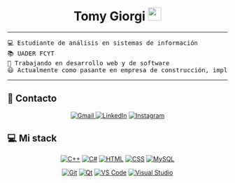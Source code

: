<h1 align="center">
Tomy Giorgi
	<a href="https://github.com/tomygiordev" target="_self">
		<img src="https://media.giphy.com/media/hvRJCLFzcasrR4ia7z/giphy.gif" width="30">
	</a>
</h1>
<hr>
<pre>
💻 Estudiante de análisis en sistemas de información
📚 UADER FCYT
📝 Trabajando en desarrollo web y de software
😃 Actualmente como pasante en empresa de construcción, implementando en la misma una landing page y un gestor de inventario.
</pre>
<hr>

## 🤝 Contacto

<p align="center">
		<a href="https://mail.google.com/mail/?view=cm&fs=1&to=tomasroldangiorgi@gmail.com">
  <img src="https://img.shields.io/badge/Gmail-%23EA4335.svg?style=plastic&logo=gmail&logoColor=white" alt="Gmail"/>
</a>
	<a href="https://ar.linkedin.com/in/tomás-roldán-giorgi-a3969737b/"><img src="https://img.shields.io/badge/linkedin-%230A66C2.svg?style=plastic&logo=linkedin&logoColor=white" alt="LinkedIn"/></a>
    <a href="https://www.instagram.com/tomygiorgi/"><img src="https://img.shields.io/badge/Instagram-%23E4405F.svg?style=plastic&logo=instagram&logoColor=white" alt="Instagram"/></a>
</p>

## 💻 Mi stack

<p align="center">
  <a href="https://isocpp.org/"><img alt="C++" src="https://img.shields.io/badge/C++-%2300599C.svg?style=plastic&logo=c%2B%2B&logoColor=white"/></a>
  <a href="https://learn.microsoft.com/es-es/dotnet/csharp/"><img alt="C#" src="https://img.shields.io/badge/C%23-%23239120.svg?style=plastic&logo=c-sharp&logoColor=white"/></a>
  <a href="https://developer.mozilla.org/es/docs/Web/HTML"><img alt="HTML" src="https://img.shields.io/badge/HTML-%23E34F26.svg?style=plastic&logo=html5&logoColor=white"/></a>
  <a href="https://developer.mozilla.org/es/docs/Web/CSS"><img alt="CSS" src="https://img.shields.io/badge/CSS-%231572B6.svg?style=plastic&logo=css3&logoColor=white"/></a>
  <a href="https://www.mysql.com/"><img alt="MySQL" src="https://img.shields.io/badge/MySQL-%234479A1.svg?style=plastic&logo=mysql&logoColor=white"/></a>
</p>

<p align="center">
  <a href="https://git-scm.com/"><img alt="Git" src="https://img.shields.io/badge/Git-%23F05033.svg?style=plastic&logo=git&logoColor=white"/></a>
  <a href="https://www.qt.io/"><img alt="Qt" src="https://img.shields.io/badge/Qt-%2341CD52.svg?style=plastic&logo=qt&logoColor=white"/></a>
  <a href="https://code.visualstudio.com/"><img alt="VS Code" src="https://img.shields.io/badge/VS%20Code-%23007ACC.svg?style=plastic&logo=visual-studio-code&logoColor=white"/></a>
  <a href="https://visualstudio.microsoft.com/"><img alt="Visual Studio" src="https://img.shields.io/badge/Visual%20Studio-%23512BD4.svg?style=plastic&logo=visual-studio&logoColor=white"/></a>
</p>


